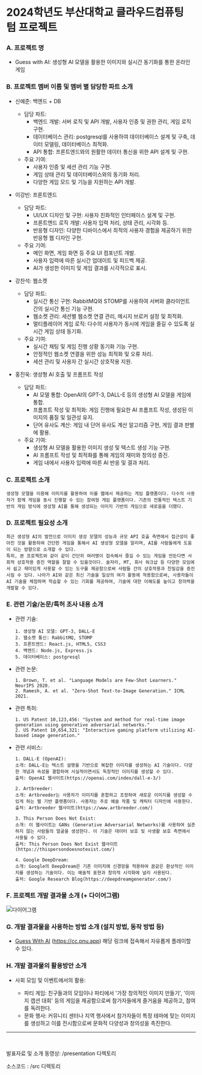 # 2024학년도 부산대학교 클라우드컴퓨팅 텀 프로젝트



###  A. 프로젝트 명    
  - Guess with AI: 생성형 AI 모델을 활용한 이미지와 실시간 동기화를 통한 온라인 게임

### B.	프로젝트 멤버 이름 및 멤버 별 담당한 파트 소개    
  - 신예준: 백엔드 + DB

    - 담당 파트:
      - 백엔드 개발: 서버 로직 및 API 개발, 사용자 인증 및 권한 관리, 게임 로직 구현.
      - 데이터베이스 관리: postgresql를 사용하여 데이터베이스 설계 및 구축, 데이터 모델링, 데이터베이스 최적화.
      - API 통합: 프론트엔드와의 원활한 데이터 통신을 위한 API 설계 및 구현.
    - 주요 기여:
      - 사용자 인증 및 세션 관리 기능 구현.
      - 게임 상태 관리 및 데이터베이스와의 동기화 처리.
      - 다양한 게임 모드 및 기능을 지원하는 API 개발.

  - 이강빈: 프론트엔드

    - 담당 파트:
      - UI/UX 디자인 및 구현: 사용자 친화적인 인터페이스 설계 및 구현.
      - 프론트엔드 로직 개발: 사용자 입력 처리, 상태 관리, 시각화 등.
      - 반응형 디자인: 다양한 디바이스에서 최적의 사용자 경험을 제공하기 위한 반응형 웹 디자인 구현.
    - 주요 기여:
      - 메인 화면, 게임 화면 등 주요 UI 컴포넌트 개발.
      - 사용자 입력에 따른 실시간 업데이트 및 피드백 제공.
      - AI가 생성한 이미지 및 게임 결과를 시각적으로 표시.

  - 강찬석: 웹소켓

      - 담당 파트:
          - 실시간 통신 구현: RabbitMQ와 STOMP를 사용하여 서버와 클라이언트 간의 실시간 통신 기능 구현.
          - 웹소켓 관리: 세션별 웹소켓 연결 관리, 메시지 브로커 설정 및 최적화.
          - 멀티플레이어 게임 로직: 다수의 사용자가 동시에 게임을 즐길 수 있도록 실시간 게임 상태 동기화.
      - 주요 기여:
          - 실시간 채팅 및 게임 진행 상황 동기화 기능 구현.
          - 안정적인 웹소켓 연결을 위한 성능 최적화 및 오류 처리.
          - 세션 관리 및 사용자 간 실시간 상호작용 지원.

  - 홍진욱: 생성형 AI 호출 및 프롬프트 작성

      - 담당 파트:
        - AI 모델 통합: OpenAI의 GPT-3, DALL-E 등의 생성형 AI 모델을 게임에 통합.
        - 프롬프트 작성 및 최적화: 게임 진행에 필요한 AI 프롬프트 작성, 생성된 이미지의 품질 및 일관성 유지.
        - 단어 유사도 계산: 게임 내 단어 유사도 계산 알고리즘 구현, 게임 결과 판별에 활용.
      - 주요 기여:
        - 생성형 AI 모델을 활용한 이미지 생성 및 텍스트 생성 기능 구현.
        - AI 프롬프트 작성 및 최적화를 통해 게임의 재미와 창의성 증진.
        - 게임 내에서 사용자 입력에 따른 AI 반응 및 결과 처리.

###  C. 프로젝트 소개  
  ```
  생성형 모델을 이용해 이미지를 활용하여 이를 웹에서 제공하는 게임 플랫폼이다. 다수의 사용자가 함께 게임을 동시 진행할 수 있는 참여형 게임 플랫폼이다. 기존의 전통적인 텍스트 기반의 게임 방식에 생성형 AI를 통해 생성되는 이미지 기반의 게임으로 새로움을 더했다.
  ```
    
### D. 프로젝트 필요성 소개
  ```
  최근 생성형 AI의 발전으로 이미지 생성 모델의 성능과 규모 API 호출 측면에서 접근성이 좋아진 것을 활용하여 간단한 게임을 통해서 AI 생성형 모델을 알리며, AI를 사람들에게 도움이 되는 방향으로 소개할 수 있다.
  특히, 본 프로젝트와 같이 같이 간단히 여러명이 접속해서 즐길 수 있는 게임을 만든다면 사회적 상호작용 증진 역할을 잘할 수 있을것이다. 술자리, MT, 회사 워크샵 등 다양한 모임에서 쉽고 재미있게 사용할 수 있는 도구를 제공함으로써 사람들 간의 상호작용과 친밀감을 증진시킬 수 있다. 나아가 AI와 같은 최신 기술을 일상의 여가 활동에 적용함으로써, 사용자들이 AI 기술을 체험하며 학습할 수 있는 기회를 제공하여, 기술에 대한 이해도를 높이고 창의력을 개발할 수 있다.
  ```

###  E. 관련 기술/논문/특허 조사 내용 소개

  - 관련 기술:

      ```
      1. 생성형 AI 모델: GPT-3, DALL-E
      2. 웹소켓 통신: RabbitMQ, STOMP
      3. 프론트엔드: React.js, HTML5, CSS3
      4. 백엔드: Node.js, Express.js
      5. 데이터베이스: postgresql
      ```
  
  - 관련 논문:
      ```
      1. Brown, T. et al. "Language Models are Few-Shot Learners." NeurIPS 2020.
      2. Ramesh, A. et al. "Zero-Shot Text-to-Image Generation." ICML 2021.
      ```

  - 관련 특허:
      ```
      1. US Patent 10,123,456: "System and method for real-time image generation using generative adversarial networks."
      2. US Patent 10,654,321: "Interactive gaming platform utilizing AI-based image generation."
      ```

  -  관련 서비스:
      ```
      1. DALL-E (OpenAI):
      소개: DALL-E는 텍스트 설명을 기반으로 복잡한 이미지를 생성하는 AI 기술이다. 다양한 개념과 속성을 결합하여 사실적이면서도 독창적인 이미지를 생성할 수 있다.
      출처: OpenAI 웹사이트(https://openai.com/index/dall-e-3/)

      2. Artbreeder:
      소개: Artbreeder는 사용자가 이미지를 혼합하고 조정하여 새로운 이미지를 생성할 수 있게 하는 웹 기반 플랫폼이다. 사용자는 주로 예술 작품 및 캐릭터 디자인에 사용한다.
      출처: Artbreeder 웹사이트(https://www.artbreeder.com/)

      3. This Person Does Not Exist:
      소개: 이 웹사이트는 GANs (Generative Adversarial Networks)를 사용하여 실존하지 않는 사람들의 얼굴을 생성한다. 이 기술은 데이터 보호 및 사생활 보호 측면에서 사용될 수 있다.
      출처: This Person Does Not Exist 웹사이트(https://thispersondoesnotexist.com/)

      4. Google DeepDream:
      소개: Google의 DeepDream은 기존 이미지에 신경망을 적용하여 꿈같은 환상적인 이미지를 생성하는 기술이다. 이는 예술적 표현과 창의적 시각화에 널리 사용된다.
      출처: Google Research Blog(https://deepdreamgenerator.com/)
      ```

### F.	프로젝트 개발 결과물 소개 (+ 다이어그램)

  ![다이어그램](https://github.com/JinukHong/cloud_model_part/assets/45095330/e5312653-aee9-4a11-912f-46ab18032e30)

### G.	개발 결과물을 사용하는 방법 소개 (설치 방법, 동작 방법 등)
  - [Guess With AI](https://cc.pnu.app) (https://cc.pnu.app) 해당 링크에 접속해서 자유롭게 플레이할 수 있다.

### H.	개발 결과물의 활용방안 소개

  - 사회 모임 및 이벤트에서의 활용:
  
    - 파티 게임: 친구들과의 모임이나 파티에서 '가장 창의적인 이미지 만들기', '이미지 캡션 대회' 등의 게임을 제공함으로써 참가자들에게 즐거움을 제공하고, 참여를 독려한다.
    - 문화 행사: 커뮤니티 센터나 지역 행사에서 참가자들이 특정 테마에 맞는 이미지를 생성하고 이를 전시함으로써 문화적 다양성과 창의성을 촉진한다.


---
<br>

발표자료 및 소개 동영상: /presentation 디렉토리

소스코드 : /src 디렉토리